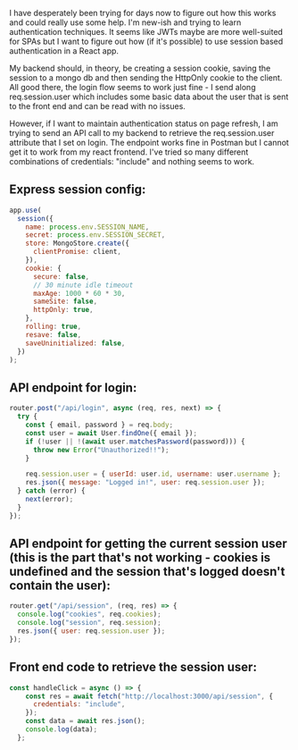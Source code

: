 I have desperately been trying for days now to figure out how this works and could really use some help. I'm new-ish and trying to learn authentication techniques. It seems like JWTs maybe are more well-suited for SPAs but I want to figure out how (if it's possible) to use session based authentication in a React app.

My backend should, in theory, be creating a session cookie, saving the session to a mongo db and then sending the HttpOnly cookie to the client. All good there, the login flow seems to work just fine - I send along req.session.user which includes some basic data about the user that is sent to the front end and can be read with no issues.

However, if I want to maintain authentication status on page refresh, I am trying to send an API call to my backend to retrieve the req.session.user attribute that I set on login. The endpoint works fine in Postman but I cannot get it to work from my react frontend. I've tried so many different combinations of credentials: "include" and nothing seems to work.

## Express session config:
```js
app.use(
  session({
    name: process.env.SESSION_NAME,
    secret: process.env.SESSION_SECRET,
    store: MongoStore.create({
      clientPromise: client,
    }),
    cookie: {
      secure: false,
      // 30 minute idle timeout
      maxAge: 1000 * 60 * 30,
      sameSite: false,
      httpOnly: true,
    },
    rolling: true,
    resave: false,
    saveUninitialized: false,
  })
);
```
## API endpoint for login:
```js
router.post("/api/login", async (req, res, next) => {
  try {
    const { email, password } = req.body;
    const user = await User.findOne({ email });
    if (!user || !(await user.matchesPassword(password))) {
      throw new Error("Unauthorized!!");
    }

    req.session.user = { userId: user.id, username: user.username };
    res.json({ message: "Logged in!", user: req.session.user });
  } catch (error) {
    next(error);
  }
});
```

## API endpoint for getting the current session user (this is the part that's not working - cookies is undefined and the session that's logged doesn't contain the user):
```js
router.get("/api/session", (req, res) => {
  console.log("cookies", req.cookies);
  console.log("session", req.session);
  res.json({ user: req.session.user });
});
```

## Front end code to retrieve the session user:
```js
const handleClick = async () => {
    const res = await fetch("http://localhost:3000/api/session", {
      credentials: "include",
    });
    const data = await res.json();
    console.log(data);
  };
```
